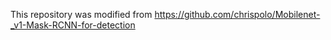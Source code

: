 This repository was modified from https://github.com/chrispolo/Mobilenet-_v1-Mask-RCNN-for-detection
